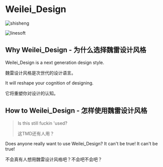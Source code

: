 # Weilei_Design

![shisheng](https://s1.ax1x.com/2020/08/14/dik961.jpg)

![linesoft](https://s1.ax1x.com/2020/08/14/diEEzd.png)

## Why Weilei_Design - 为什么选择魏雷设计风格

Weilei_Design is a next generation design style.

魏雷设计风格是次世代的设计语言。

It will reshape your cognition of designing.

它将重塑你对设计的认知。

## How to Weilei_Design - 怎样使用魏雷设计风格

> Is this still fuckin 'used?
>
> 这TMD还有人用？

Does anyone really want to use Weilei_Design? It can't be true! It can't be true!

不会真有人想用魏雷设计风格吧？不会吧不会吧？
